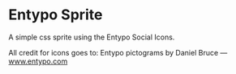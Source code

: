Entypo Sprite
=============

A simple css sprite using the Entypo Social Icons. 

All credit for icons goes to:
Entypo pictograms by Daniel Bruce — www.entypo.com

